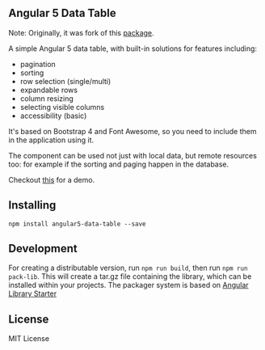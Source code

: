 ## Angular 5 Data Table

Note: Originally, it was fork of this [package](https://github.com/MIt9/angular-4-data-table).

A simple Angular 5 data table, with built-in solutions for features including:
* pagination
* sorting
* row selection (single/multi)
* expandable rows
* column resizing
* selecting visible columns
* accessibility (basic)

It's based on Bootstrap 4 and Font Awesome, so you need to include them in the application using it.

The component can be used not just with local data, but remote resources too: for example if the sorting and paging happen in the database.

Checkout [this](https://ggmod.github.io/angular-2-data-table-demo/) for a demo.

## Installing
`npm install angular5-data-table --save`

## Development
For creating a distributable version, run `npm run build`, then run `npm run pack-lib`. This will create a tar.gz file containing the library, which can be installed within your projects. The packager system is based on [Angular Library Starter](https://github.com/robisim74/angular-library-starter/)
 
## License
MIT License
